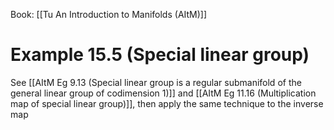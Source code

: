 Book: [[Tu An Introduction to Manifolds (AItM)]]
# Example 15.5 (Special linear group)
See [[AItM Eg 9.13 (Special linear group is a regular submanifold of the general linear group of codimension 1)]] and [[AItM Eg 11.16 (Multiplication map of special linear group)]], then apply the same technique to the inverse map